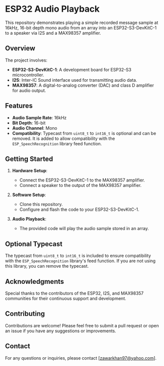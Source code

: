 # ESP32 Audio Playback

This repository demonstrates playing a simple recorded message sample at 16kHz, 16-bit depth mono audio from an array into an ESP32-S3-DevKitC-1 to a speaker via I2S and a MAX98357 amplifier.

## Overview

The project involves:

- **ESP32-S3-DevKitC-1**: A development board for ESP32-S3 microcontroller.
- **I2S**: Inter-IC Sound interface used for transmitting audio data.
- **MAX98357**: A digital-to-analog converter (DAC) and class D amplifier for audio output.

## Features

- **Audio Sample Rate**: 16kHz
- **Bit Depth**: 16-bit
- **Audio Channel**: Mono
- **Compatibility**: Typecast from `uint8_t` to `int16_t` is optional and can be removed. It is added to allow compatibility with the `ESP_SpeechRecognition` library feed function.

## Getting Started

1. **Hardware Setup**:
   - Connect the ESP32-S3-DevKitC-1 to the MAX98357 amplifier.
   - Connect a speaker to the output of the MAX98357 amplifier.

2. **Software Setup**:
   - Clone this repository.
   - Configure and flash the code to your ESP32-S3-DevKitC-1.

3. **Audio Playback**:
   - The provided code will play the audio sample stored in an array.

## Optional Typecast

The typecast from `uint8_t` to `int16_t` is included to ensure compatibility with the `ESP_SpeechRecognition` library's feed function. If you are not using this library, you can remove the typecast.


## Acknowledgments

Special thanks to the contributors of the ESP32, I2S, and MAX98357 communities for their continuous support and development.

## Contributing

Contributions are welcome! Please feel free to submit a pull request or open an issue if you have any suggestions or improvements.

## Contact

For any questions or inquiries, please contact [zawarkhan97@yahoo.com].


